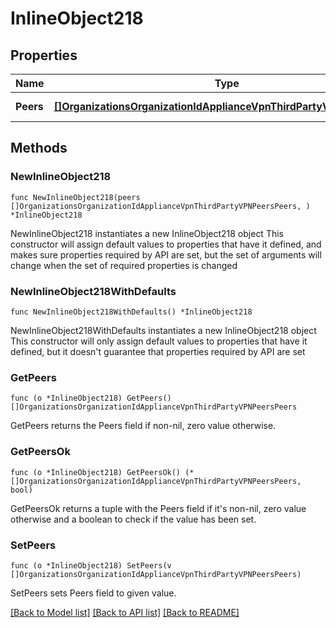 # InlineObject218

## Properties

Name | Type | Description | Notes
------------ | ------------- | ------------- | -------------
**Peers** | [**[]OrganizationsOrganizationIdApplianceVpnThirdPartyVPNPeersPeers**](OrganizationsOrganizationIdApplianceVpnThirdPartyVPNPeersPeers.md) | The list of VPN peers | 

## Methods

### NewInlineObject218

`func NewInlineObject218(peers []OrganizationsOrganizationIdApplianceVpnThirdPartyVPNPeersPeers, ) *InlineObject218`

NewInlineObject218 instantiates a new InlineObject218 object
This constructor will assign default values to properties that have it defined,
and makes sure properties required by API are set, but the set of arguments
will change when the set of required properties is changed

### NewInlineObject218WithDefaults

`func NewInlineObject218WithDefaults() *InlineObject218`

NewInlineObject218WithDefaults instantiates a new InlineObject218 object
This constructor will only assign default values to properties that have it defined,
but it doesn't guarantee that properties required by API are set

### GetPeers

`func (o *InlineObject218) GetPeers() []OrganizationsOrganizationIdApplianceVpnThirdPartyVPNPeersPeers`

GetPeers returns the Peers field if non-nil, zero value otherwise.

### GetPeersOk

`func (o *InlineObject218) GetPeersOk() (*[]OrganizationsOrganizationIdApplianceVpnThirdPartyVPNPeersPeers, bool)`

GetPeersOk returns a tuple with the Peers field if it's non-nil, zero value otherwise
and a boolean to check if the value has been set.

### SetPeers

`func (o *InlineObject218) SetPeers(v []OrganizationsOrganizationIdApplianceVpnThirdPartyVPNPeersPeers)`

SetPeers sets Peers field to given value.



[[Back to Model list]](../README.md#documentation-for-models) [[Back to API list]](../README.md#documentation-for-api-endpoints) [[Back to README]](../README.md)


